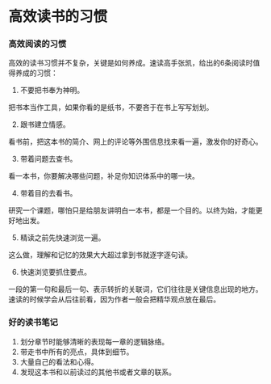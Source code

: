 # 高效读书的习惯

### 高效阅读的习惯

高效的读书习惯并不复杂，关键是如何养成。速读高手张凯，给出的6条阅读时值得养成的习惯：

1. 不要把书奉为神明。

  把书本当作工具，如果你看的是纸书，不要吝于在书上写写划划。

2. 跟书建立情感。

  看书前，把这本书的简介、网上的评论等外围信息找来看一遍，激发你的好奇心。

3. 带着问题去查书。

  看一本书，你要解决哪些问题，补足你知识体系中的哪一块。

4. 带着目的去看书。

  研究一个课题，哪怕只是给朋友讲明白一本书，都是一个目的。以终为始，才能更好地出发。

5. 精读之前先快速浏览一遍。

  这么做，理解和记忆的效果大大超过拿到书就逐字逐句读。

6. 快速浏览要抓住要点。

  一段的第一句和最后一句、表示转折的关联词，它们往往是关键信息出现的地方。速读的时候学会从后往前看，因为作者一般会把精华观点放在最后。

### 好的读书笔记

1. 划分章节时能够清晰的表现每一章的逻辑脉络。
2. 带走书中所有的亮点，具体到细节。
3. 大量自己的看法和心得。
4. 发现这本书和以前读过的其他书或者文章的联系。

